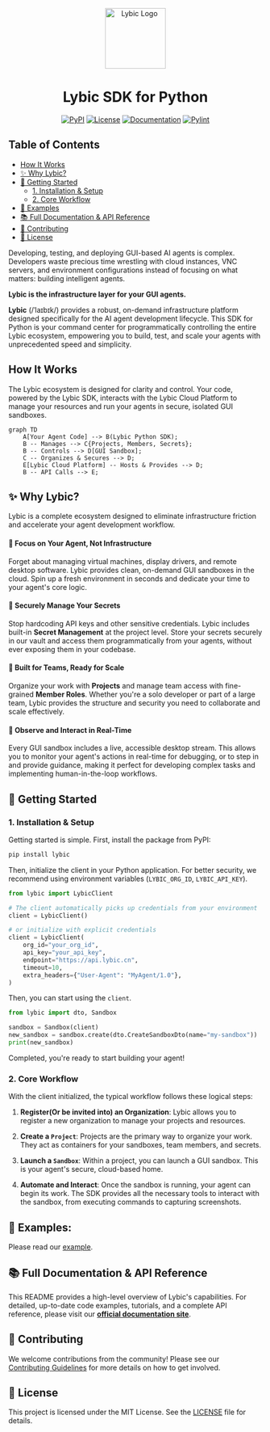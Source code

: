 <p align="center">
  <a href="https://lybic.ai/">
    <img src="https://avatars.githubusercontent.com/lybic" alt="Lybic Logo" width="120" height="120">
  </a>
</p>

<h1 align="center">Lybic SDK for Python</h1>

<p align="center">
  <a href="https://pypi.org/project/lybic/"><img alt="PyPI" src="https://img.shields.io/pypi/v/lybic"></a>
  <a href="https://github.com/lybic/lybic-sdk-python/blob/master/LICENSE"><img alt="License" src="https://img.shields.io/pypi/l/lybic"></a>
  <a href="https://lybic.ai/docs"><img alt="Documentation" src="https://img.shields.io/badge/documentation-Lybic-orange"></a>
  <a href="https://github.com/lybic/lybic-sdk-python/actions/workflows/pylint.yml"><img alt="Pylint" src="https://github.com/lybic/lybic-sdk-python/actions/workflows/pylint.yml/badge.svg"></a>
</p>

## Table of Contents

- [How It Works](#how-it-works)
- [✨ Why Lybic?](#-why-lybic)
- [🚀 Getting Started](#-getting-started)
  - [1. Installation & Setup](#1-installation--setup)
  - [2. Core Workflow](#2-core-workflow)
- [📔 Examples](#-examples)
- [📚 Full Documentation & API Reference](#-full-documentation--api-reference)
- [🤝 Contributing](#-contributing)
- [📄 License](#-license)

Developing, testing, and deploying GUI-based AI agents is complex. Developers waste precious time wrestling with cloud instances, VNC servers, and environment configurations instead of focusing on what matters: building intelligent agents.

**Lybic is the infrastructure layer for your GUI agents.**

**Lybic** (/ˈlaɪbɪk/) provides a robust, on-demand infrastructure platform designed specifically for the AI agent development lifecycle. This SDK for Python is your command center for programmatically controlling the entire Lybic ecosystem, empowering you to build, test, and scale your agents with unprecedented speed and simplicity.

## How It Works

The Lybic ecosystem is designed for clarity and control. Your code, powered by the Lybic SDK, interacts with the Lybic Cloud Platform to manage your resources and run your agents in secure, isolated GUI sandboxes.

```mermaid
graph TD
    A[Your Agent Code] --> B(Lybic Python SDK);
    B -- Manages --> C{Projects, Members, Secrets};
    B -- Controls --> D[GUI Sandbox];
    C -- Organizes & Secures --> D;
    E[Lybic Cloud Platform] -- Hosts & Provides --> D;
    B -- API Calls --> E;
```

## ✨ Why Lybic?

Lybic is a complete ecosystem designed to eliminate infrastructure friction and accelerate your agent development workflow.

#### 🚀 Focus on Your Agent, Not Infrastructure
Forget about managing virtual machines, display drivers, and remote desktop software. Lybic provides clean, on-demand GUI sandboxes in the cloud. Spin up a fresh environment in seconds and dedicate your time to your agent's core logic.

#### 🔐 Securely Manage Your Secrets
Stop hardcoding API keys and other sensitive credentials. Lybic includes built-in **Secret Management** at the project level. Store your secrets securely in our vault and access them programmatically from your agents, without ever exposing them in your codebase.

#### 👥 Built for Teams, Ready for Scale
Organize your work with **Projects** and manage team access with fine-grained **Member Roles**. Whether you're a solo developer or part of a large team, Lybic provides the structure and security you need to collaborate and scale effectively.

#### 🤖 Observe and Interact in Real-Time
Every GUI sandbox includes a live, accessible desktop stream. This allows you to monitor your agent's actions in real-time for debugging, or to step in and provide guidance, making it perfect for developing complex tasks and implementing human-in-the-loop workflows.

## 🚀 Getting Started

### 1. Installation & Setup

Getting started is simple. First, install the package from PyPI:

```bash
pip install lybic
```

Then, initialize the client in your Python application. For better security, we recommend using environment variables (`LYBIC_ORG_ID`, `LYBIC_API_KEY`).

```python
from lybic import LybicClient

# The client automatically picks up credentials from your environment
client = LybicClient()

# or initialize with explicit credentials
client = LybicClient(
    org_id="your_org_id", 
    api_key="your_api_key",
    endpoint="https://api.lybic.cn",
    timeout=10,
    extra_headers={"User-Agent": "MyAgent/1.0"},
)
```

Then, you can start using the `client`.

```python
from lybic import dto, Sandbox

sandbox = Sandbox(client)
new_sandbox = sandbox.create(dto.CreateSandboxDto(name="my-sandbox"))
print(new_sandbox)
```

Completed, you're ready to start building your agent!

### 2. Core Workflow

With the client initialized, the typical workflow follows these logical steps:

1. **Register(Or be invited into) an Organization**: Lybic allows you to register a new organization to manage your projects and resources.

2. **Create a `Project`**: Projects are the primary way to organize your work. They act as containers for your sandboxes, team members, and secrets.

3. **Launch a `Sandbox`**: Within a project, you can launch a GUI sandbox. This is your agent's secure, cloud-based home.

4. **Automate and Interact**: Once the sandbox is running, your agent can begin its work. The SDK provides all the necessary tools to interact with the sandbox, from executing commands to capturing screenshots.

## 📔 Examples:

Please read our [example](docs/example.md).

## 📚 Full Documentation & API Reference

This README provides a high-level overview of Lybic's capabilities. For detailed, up-to-date code examples, tutorials, and a complete API reference, please visit our **[official documentation site](https://lybic.ai/docs)**.

## 🤝 Contributing

We welcome contributions from the community! Please see our [Contributing Guidelines](https://github.com/lybic/lybic-sdk-python/blob/master/CONTRIBUTING.md) for more details on how to get involved.

## 📄 License

This project is licensed under the MIT License. See the [LICENSE](https://github.com/lybic/lybic-sdk-python/blob/master/LICENSE) file for details.